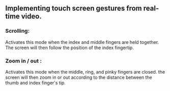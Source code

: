 ## Implementing touch screen gestures from real-time video.

### Scrolling: <br>
Activates this mode when the index and middle fingers are held together. The screen will then follow the position of the index fingertip.

### Zoom in / out : <br>
Activates this mode when the middle, ring, and pinky fingers are closed. the screen will then zoom in or out according to the distance between the thumb and index finger's tip.
